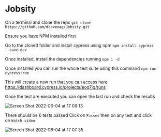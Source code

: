 # Jobsity

On a terminal and clone the repo `git clone https://github.com/dcavenag/Jobsity.git`

Ensure you have NPM installed first

Go to the cloned folder and install cypress using npm `npm install cypress --save-dev`

Once installed, install the dependencies running `npm i -d`

Once installed you can run the whole test suite using this command `npm run cypress:run`

This will create a new run that you can access here https://dashboard.cypress.io/projects/eoq7ig/runs

Once the test are executed you can open the last run and check the results

![Screen Shot 2022-06-04 at 17 06 13](https://user-images.githubusercontent.com/43622930/172024110-b5675284-7058-486c-8071-e82d635b5a97.png)


There should be 6 tests passed
Click on `Passed` then on any test and click on `Watch video`

![Screen Shot 2022-06-04 at 17 07 35](https://user-images.githubusercontent.com/43622930/172024120-9396749b-b637-4d8b-892f-6572fcc44fe9.png)



